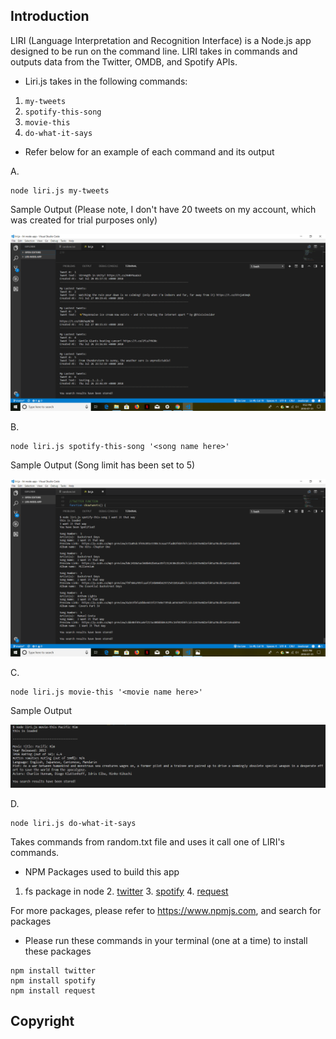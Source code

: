 ## Introduction

LIRI (Language Interpretation and Recognition Interface) is a Node.js app designed to be run on the command line. LIRI takes in commands and outputs data from the Twitter, OMDB, and Spotify APIs.

* Liri.js takes in the following commands:
 1. `my-tweets`
 2. `spotify-this-song`
 3. `movie-this`
 4. `do-what-it-says`
 
 * Refer below for an example of each command and its output
 
 A.
 
```
node liri.js my-tweets
```
  Sample Output (Please note, I don't have 20 tweets on my account, which was created for trial purposes only)
 
 ![Screenshot](images/tweets.png "Twitter")
 
 
 B.
 
```
node liri.js spotify-this-song '<song name here>'
```
 Sample Output (Song limit has been set to 5)

 ![Screenshot](images/song.png "Spotify")
 
 
 C.
 
```
node liri.js movie-this '<movie name here>'
```
 Sample Output
 
 ![Screenshot](images/movies.png "OMDB")
 
 D.
 
 ```
node liri.js do-what-it-says
```
 Takes commands from random.txt file and uses it call one of LIRI's commands.
 
 
 
 * NPM Packages used to build this app
 1. fs package in node
	2. [twitter](https://www.npmjs.com/package/twitter)
	3. [spotify](https://www.npmjs.com/package/spotify)
	4. [request](https://www.npmjs.com/package/request)
 
 For more packages, please refer to https://www.npmjs.com, and search for packages
 
 
 
 * Please run these commands in your terminal (one at a time) to install these packages
```
npm install twitter
npm install spotify
npm install request
```
 
 
 ## Copyright

